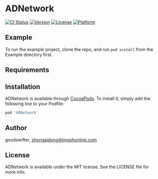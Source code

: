 # ADNetwork

[![CI Status](https://img.shields.io/travis/goodswifter/ADNetwork.svg?style=flat)](https://travis-ci.org/goodswifter/ADNetwork)
[![Version](https://img.shields.io/cocoapods/v/ADNetwork.svg?style=flat)](https://cocoapods.org/pods/ADNetwork)
[![License](https://img.shields.io/cocoapods/l/ADNetwork.svg?style=flat)](https://cocoapods.org/pods/ADNetwork)
[![Platform](https://img.shields.io/cocoapods/p/ADNetwork.svg?style=flat)](https://cocoapods.org/pods/ADNetwork)

## Example

To run the example project, clone the repo, and run `pod install` from the Example directory first.

## Requirements

## Installation

ADNetwork is available through [CocoaPods](https://cocoapods.org). To install
it, simply add the following line to your Podfile:

```ruby
pod 'ADNetwork'
```

## Author

goodswifter, zhongaidong@jingshonline.com

## License

ADNetwork is available under the MIT license. See the LICENSE file for more info.
